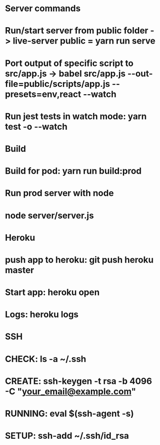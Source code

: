 # Server commands
# Run/start server from public folder -> live-server public = yarn run serve
# Port output of specific script to src/app.js -> babel src/app.js --out-file=public/scripts/app.js --presets=env,react --watch
# Run jest tests in watch mode: yarn test -o --watch

# Build
# Build for pod: yarn run build:prod

# Run prod server with node
# node server/server.js

# Heroku
# push app to heroku: git push heroku master
# Start app: heroku open
# Logs: heroku logs

# SSH
# CHECK: ls -a ~/.ssh
# CREATE: ssh-keygen -t rsa -b 4096 -C "your_email@example.com"
# RUNNING: eval $(ssh-agent -s)
# SETUP: ssh-add ~/.ssh/id_rsa
